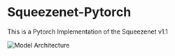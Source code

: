 # Squeezenet-Pytorch
This is a Pytorch Implementation of the Squeezenet v1.1

![Model Architecture](https://github.com/AD2605/Squeezenet-Pytorch/blob/master/Squeezenet_Architecture)
